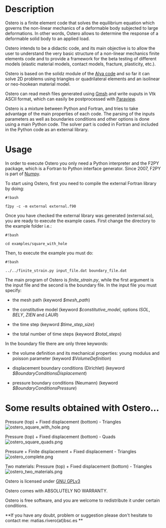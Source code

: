 # Description #

Ostero is a finite element code that solves the equilibrium equation which governs the non-linear mechanics of a deformable body subjected to large deformations. In other words, Ostero allows to determine the response of a deformable solid body to an applied load. 

Ostero intends to be a didactic code, and its main objective is to allow the user to understand the very basic structure of a non-linear mechanics finite elements code and to provide a framework for the beta testing of different models (elastic material models, contact models, fracture, plasticity, etc.). 

Ostero is based on the solidz module of the [Alya code](www.bsc.es/alya) and so far it can solve 2D problems using triangles or quadrilateral elements and an isolinear or neo-hookean material model.

Ostero can read mesh files generated using [Gmsh](http://gmsh.info) and write ouputs in Vtk ASCII format, which can easily be postprocessed with [Paraview](http://www.paraview.org).

Ostero is a mixture between Python and Fortran, and tries to take advantage of the main properties of each code. The parsing of the inputs parameters as well as boundaries conditions and other options is done using a main Python code. The solver part is coded in Fortran and included in the Python code as an external library. 

# Usage #

In order to execute Ostero you only need a Python interpreter and the F2PY package, which is a Fortran to Python interface generator. Since 2007, F2PY is part of [Numpy](http://docs.scipy.org/doc/numpy-dev/f2py).

To start using Ostero, first you need to compile the external Fortran library by doing:

```
#!bash

f2py -c -m external external.f90
```

Once you have checked the external library was generated (external.so), you are ready to execute the example cases. First change the directory to the example folder i.e.:

```
#!bash

cd examples/square_with_hole
```

Then, to execute the example you must do:

```
#!bash

../../finite_strain.py input_file.dat boundary_file.dat
```

The main program of Ostero is *finite_strain.py*, while the first argument is the input file and the second is the boundary file. In the input file you must specify:

* the mesh path (keyword *$mesh_path*)

* the constitutive model (keyword *$constitutive_model*, options *ISOL*, *BELY*, *ZIEN* and *LAUR*)

* the time step (keyword *$time_step_size*)

* the total number of time steps (keyword *$total_steps*)

In the boundary file there are only three keywords:

* the volume definition and its mechanical properties: young modulus and poisson parameter (keyword *$VolumeDefinition*)

* displacement boundary conditions (Dirichlet) (keyword *$BoundaryConditionsDisplacement*)

* pressure boundary conditions (Neumann) (keyword *$BoundaryConditionsPressure*)

# Some results obtained with Ostero... #

Pressure (top) + Fixed displacement (bottom) - Triangles
![ostero_square_with_hole.png](https://bitbucket.org/repo/a69BrG/images/1213456489-ostero_square_with_hole.png)

Pressure (top) + Fixed displacement (bottom) - Quads
![ostero_square_quads.png](https://bitbucket.org/repo/a69BrG/images/857170256-ostero_square_quads.png)

Pressure + Finite displacement + Fixed displacement - Triangles
![ostero_complete.png](https://bitbucket.org/repo/a69BrG/images/1379224850-ostero_complete.png)

Two materials: Pressure (top) + Fixed displacement (bottom) - Triangles
![ostero_two_materials.png](https://bitbucket.org/repo/a69BrG/images/3766508879-ostero_two_materials.png)

Ostero is licensed under [GNU GPLv3](http://www.gnu.org/copyleft/gpl.html)

Ostero comes with ABSOLUTELY NO WARRANTY. 

Ostero is free software, and you are welcome to redistribute it under certain conditions.

**If you have any doubt, problem or suggestion please don't hesitate to contact me: matias.rivero(at)bsc.es **